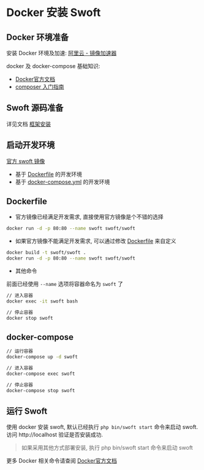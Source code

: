 # Docker 安装 Swoft

## Docker 环境准备

安装 Docker 环境及加速: [阿里云 - 镜像加速器](https://cr.console.aliyun.com/#/accelerator)

docker 及 docker-compose 基础知识:

- [Docker官方文档](https://docs.docker.com/)
- [composer 入门指南](http://docs.phpcomposer.com/00-intro.html)

## Swoft 源码准备

详见文档 [框架安装](install.md)

## 启动开发环境

[官方 swoft 镜像](https://hub.docker.com/r/swoft/swoft/)

- 基于 [Dockerfile](https://github.com/swoft-cloud/swoft/blob/master/Dockerfile) 的开发环境
- 基于 [docker-compose.yml](https://github.com/swoft-cloud/swoft/blob/master/docker-compose.yml) 的开发环境

## Dockerfile

- 官方镜像已经满足开发需求, 直接使用官方镜像是个不错的选择

```bash
docker run -d -p 80:80 --name swoft swoft/swoft
```

- 如果官方镜像不能满足开发需求, 可以通过修改 [Dockerfile](https://github.com/swoft-cloud/swoft/blob/master/Dockerfile) 来自定义

``` bash
docker build -t swoft/swoft .
docker run -d -p 80:80 --name swoft swoft/swoft
```

- 其他命令

前面已经使用 `--name` 选项将容器命名为 `swoft` 了

``` bash
// 进入容器
docker exec -it swoft bash

// 停止容器
docker stop swoft
```

## docker-compose

```bash
// 运行容器
docker-compose up -d swoft

// 进入容器
docker-compose exec swoft

// 停止容器
docker-compose stop swoft
```

## 运行 Swoft

使用 docker 安装 swoft, 默认已经执行 `php bin/swoft start` 命令来启动 swoft. 访问 http://localhost 验证是否安装成功.

 > 如果采用其他方式部署安装, 执行 php bin/swoft start 命令来启动 swoft

更多 Docker 相关命令请查阅 [Docker官方文档](https://docs.docker.com/)

